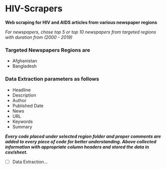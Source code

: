 # HIV-Scrapers

**Web scraping for HIV and AIDS articles from various newspaper regions**

*For newspapers, chose top 5 or top 10 newspapers from targeted regions with duration from (2000 - 2019)*

### Targeted Newspapers Regions are

- Afghanistan
- Bangladesh

### Data Extraction parameters as follows
- Headline
- Description
- Author
- Published Date
- News
- URL
- Keywords
- Summary

***Every code placed under selected region folder and proper comments are added to every piece of code for better understanding. Above collected information with appropriate column headers and stored the data in csv/sheet.***

- [ ] Data Extraction...
